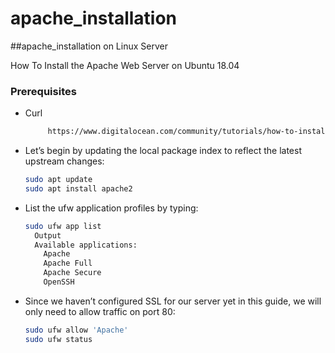# apache_installation
<!-- GETTING STARTED -->
##apache_installation on Linux Server

How To Install the Apache Web Server on Ubuntu 18.04

### Prerequisites

* Curl 
  ```sh
       https://www.digitalocean.com/community/tutorials/how-to-install-the-apache-web-server-on-ubuntu-18-04
  ```

* Let’s begin by updating the local package index to reflect the latest upstream changes:
  ```sh
  sudo apt update
  sudo apt install apache2
  ```

* List the ufw application profiles by typing:
  ```sh
  sudo ufw app list
    Output
    Available applications:
      Apache
      Apache Full
      Apache Secure
      OpenSSH
  ```

* Since we haven’t configured SSL for our server yet in this guide, we will only need to allow traffic on port 80:
  ```sh
  sudo ufw allow 'Apache'
  sudo ufw status
  ```
